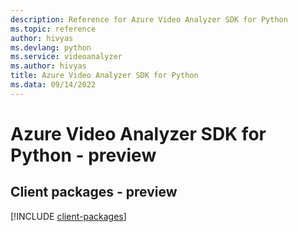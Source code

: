 ```yaml
---
description: Reference for Azure Video Analyzer SDK for Python
ms.topic: reference
author: hivyas
ms.devlang: python
ms.service: videoanalyzer
ms.author: hivyas
title: Azure Video Analyzer SDK for Python
ms.data: 09/14/2022
---
```

# Azure Video Analyzer SDK for Python - preview

## Client packages - preview
[!INCLUDE [client-packages](video-analyzer-client-index.md)]